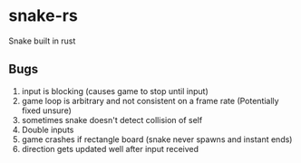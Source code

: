 # snake-rs

Snake built in rust

## Bugs

1. input is blocking (causes game to stop until input)
2. game loop is arbitrary and not consistent on a frame rate (Potentially fixed unsure)
3. sometimes snake doesn't detect collision of self
4. Double inputs
5. game crashes if rectangle board (snake never spawns and instant ends)
6. direction gets updated well after input received

